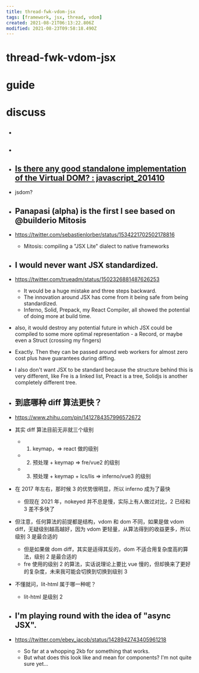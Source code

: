 ```yaml
---
title: thread-fwk-vdom-jsx
tags: [framework, jsx, thread, vdom]
created: 2021-08-21T06:13:22.806Z
modified: 2021-08-23T09:58:18.490Z
---
```


# thread-fwk-vdom-jsx

# guide

# discuss
- ## 

- ## 

- ## [Is there any good standalone implementation of the Virtual DOM? : javascript_201410](https://www.reddit.com/r/javascript/comments/2jav2q/is_there_any_good_standalone_implementation_of/)
- jsdom?

- ## Panapasi (alpha) is the first I see based on @builderio Mitosis
- https://twitter.com/sebastienlorber/status/1534221702502178816
  - Mitosis: compiling a "JSX Lite" dialect to native frameworks 

- ## I would never want JSX standardized. 
- https://twitter.com/trueadm/status/1502326881487626253
  - It would be a huge mistake and three steps backward. 
  - The innovation around JSX has come from it being safe from being standardized. 
  - Inferno, Solid, Prepack, my React Compiler, all showed the potential of doing more at build time.
- also, it would destroy any potential future in which JSX could be compiled to some more optimal representation - a Record, or maybe even a Struct (crossing my fingers)
- Exactly. Then they can be passed around web workers for almost zero cost plus have guarantees during diffing.
- I also don't want JSX to be standard because the structure behind this is very different, like Fre is a linked list, Preact is a tree, Solidjs is another completely different tree.

- ## 到底哪种 diff 算法更快？
- https://www.zhihu.com/pin/1412784357996572672
- 其实 diff 算法目前无非就三个级别
  - 1. keymap，=> react 做的级别
  - 2. 预处理 + keymap => fre/vue2 的级别
  - 3. 预处理 + keymap + lcs/lis => inferno/vue3 的级别
- 在 2017 年左右，那时候 3 的优势很明显，所以 inferno 成为了最快
  - 但现在 2021 年，nokeyed 并不总是慢，实际上有人做过对比，2 已经和 3 差不多快了
- 但注意，任何算法的前提都是结构，vdom 和 dom 不同，如果是做 vdom diff，无疑级别越高越好，因为 vdom 更轻量，从算法得到的收益更多，所以级别 3 是最合适的
  - 但是如果做 dom diff，其实是适得其反的，dom 不适合用复杂度高的算法，级别 2 是最合适的
  - fre 使用的级别 2 的算法，实话说理论上要比 vue 慢的，但却换来了更好的复杂度，未来我可能会切换到切换到级别 3

- 不懂就问，lit-html 属于哪一种呢？
  - lit-html 是级别 2

- ## I'm playing round with the idea of "async JSX". 
- https://twitter.com/ebey_jacob/status/1428942743405961218
  - So far at a whopping 2kb for something that works. 
  - But what does this look like and mean for components? I'm not quite sure yet...
